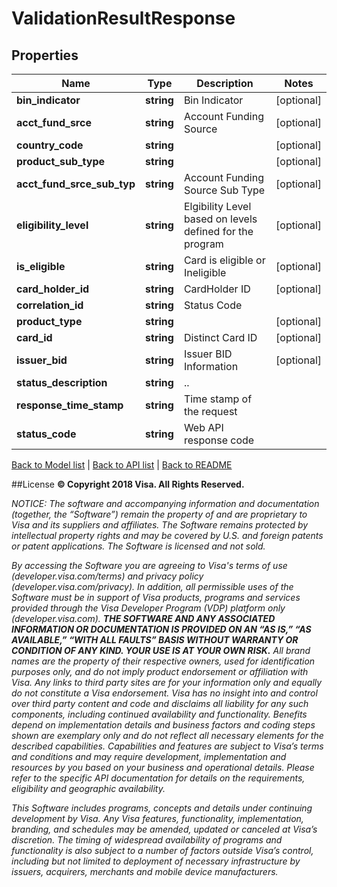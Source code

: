 # ValidationResultResponse

## Properties
Name | Type | Description | Notes
------------ | ------------- | ------------- | -------------
**bin_indicator** | **string** | Bin Indicator | [optional] 
**acct_fund_srce** | **string** | Account Funding Source | [optional] 
**country_code** | **string** |  | [optional] 
**product_sub_type** | **string** |  | [optional] 
**acct_fund_srce_sub_typ** | **string** | Account Funding Source Sub Type | [optional] 
**eligibility_level** | **string** | Elgibility Level based on levels defined for the program | [optional] 
**is_eligible** | **string** | Card is eligible or Ineligible | [optional] 
**card_holder_id** | **string** | CardHolder ID | [optional] 
**correlation_id** | **string** | Status Code | 
**product_type** | **string** |  | [optional] 
**card_id** | **string** | Distinct Card ID | [optional] 
**issuer_bid** | **string** | Issuer BID Information | [optional] 
**status_description** | **string** | .. | 
**response_time_stamp** | **string** | Time stamp of the request | 
**status_code** | **string** | Web API response code | 

[Back to Model list](../../README.md#documentation-for-models)   |   [Back to API list](../../README.md#documentation-for-api-endpoints)   |   [Back to README](../../README.md)



##License
**© Copyright 2018 Visa. All Rights Reserved.**

*NOTICE: The software and accompanying information and documentation (together, the “Software”) remain the property of
and are proprietary to Visa and its suppliers and affiliates. The Software remains protected by intellectual property
rights and may be covered by U.S. and foreign patents or patent applications. The Software is licensed and not sold.*

*By accessing the Software you are agreeing to Visa's terms of use (developer.visa.com/terms) and privacy policy (developer.visa.com/privacy).
In addition, all permissible uses of the Software must be in support of Visa products, programs and services provided
through the Visa Developer Program (VDP) platform only (developer.visa.com). **THE SOFTWARE AND ANY ASSOCIATED
INFORMATION OR DOCUMENTATION IS PROVIDED ON AN “AS IS,” “AS AVAILABLE,” “WITH ALL FAULTS” BASIS WITHOUT WARRANTY OR
CONDITION OF ANY KIND. YOUR USE IS AT YOUR OWN RISK.** All brand names are the property of their respective owners, used for identification purposes only, and do not imply
product endorsement or affiliation with Visa. Any links to third party sites are for your information only and equally
do not constitute a Visa endorsement. Visa has no insight into and control over third party content and code and disclaims
all liability for any such components, including continued availability and functionality. Benefits depend on implementation
details and business factors and coding steps shown are exemplary only and do not reflect all necessary elements for the
described capabilities. Capabilities and features are subject to Visa’s terms and conditions and may require development,
implementation and resources by you based on your business and operational details. Please refer to the specific
API documentation for details on the requirements, eligibility and geographic availability.*

*This Software includes programs, concepts and details under continuing development by Visa. Any Visa features,
functionality, implementation, branding, and schedules may be amended, updated or canceled at Visa’s discretion.
The timing of widespread availability of programs and functionality is also subject to a number of factors outside Visa’s control,
including but not limited to deployment of necessary infrastructure by issuers, acquirers, merchants and mobile device manufacturers.*